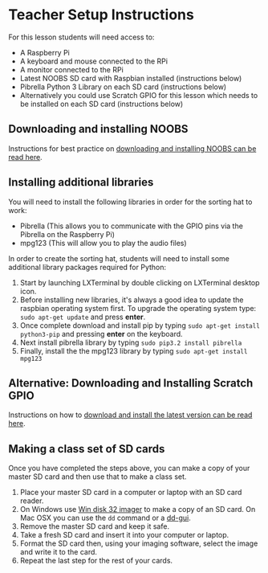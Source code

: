 # Teacher Setup Instructions

For this lesson students will need access to:

- A Raspberry Pi
- A keyboard and mouse connected to the RPi
- A monitor connected to the RPi
- Latest NOOBS SD card with Raspbian installed (instructions below)
- Pibrella Python 3 Library on each SD card (instructions below)
- Alternatively you could use Scratch GPIO for this lesson which needs to be installed on each SD card (instructions below)

## Downloading and installing NOOBS

Instructions for best practice on [downloading and installing NOOBS can be read here](https://github.com/raspberrypi/documentation/blob/master/installation/noobs.md).

## Installing additional libraries
You will need to install the following libraries in order for the sorting hat to work:
- Pibrella (This allows you to communicate with the GPIO pins via the Pibrella on the Raspberry Pi)
- mpg123 (This will allow you to play the audio files)

In order to create the sorting hat, students will need to install some additional library packages required for Python:

1. Start by launching LXTerminal by double clicking on LXTerminal desktop icon.
1. Before installing new libraries, it's always a good idea to update the raspbian operating system first. To upgrade the operating system type: `sudo apt-get update` and press **enter**.
1. Once complete download and install pip by typing `sudo apt-get install python3-pip` and pressing **enter** on the keyboard.
1. Next install pibrella library by typing `sudo pip3.2 install pibrella`
1. Finally, install the the mpg123 library by typing `sudo apt-get install mpg123`

## Alternative: Downloading and Installing Scratch GPIO

Instructions on how to [download and install the latest version can be read here](http://cymplecy.github.io/scratch_gpio/).

## Making a class set of SD cards

Once you have completed the steps above, you can make a copy of your master SD card and then use that to make a class set.

1. Place your master SD card in a computer or laptop with an SD card reader. 
2. On Windows use [Win disk 32 imager](http://sourceforge.net/projects/win32diskimager/) to make a copy of an SD card. On Mac OSX you can use the `dd` command or a [dd-gui](http://www.gingerbeardman.com/dd-gui/).
3. Remove the master SD card and keep it safe.
4. Take a fresh SD card and insert it into your computer or laptop. 
5. Format the SD card then, using your imaging software, select the image and write it to the card.
6. Repeat the last step for the rest of your cards. 
